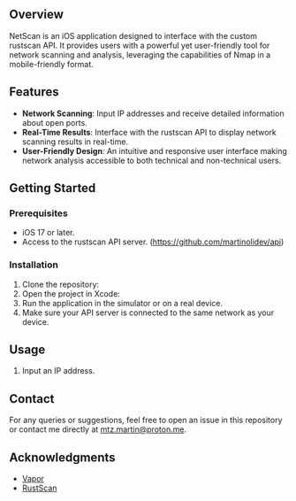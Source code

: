 ## Overview
NetScan is an iOS application designed to interface with the custom rustscan API. It provides users with a powerful yet user-friendly tool for network scanning and analysis, leveraging the capabilities of Nmap in a mobile-friendly format.

## Features
- **Network Scanning**: Input IP addresses and receive detailed information about open ports.
- **Real-Time Results**: Interface with the rustscan API to display network scanning results in real-time.
- **User-Friendly Design**: An intuitive and responsive user interface making network analysis accessible to both technical and non-technical users.

## Getting Started
### Prerequisites
- iOS 17 or later.
- Access to the rustscan API server. (https://github.com/martinolidev/api)

### Installation
1. Clone the repository:
2. Open the project in Xcode:
3. Run the application in the simulator or on a real device.
4. Make sure your API server is connected to the same network as your device.

## Usage
1. Input an IP address.

## Contact
For any queries or suggestions, feel free to open an issue in this repository or contact me directly at mtz.martin@proton.me.

## Acknowledgments
- [Vapor](https://vapor.codes)
- [RustScan](https://github.com/RustScan/RustScan)
